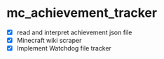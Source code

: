 # mc_achievement_tracker

- [x] read and interpret achievement json file
- [x] Minecraft wiki scraper
- [x] Implement Watchdog file tracker
